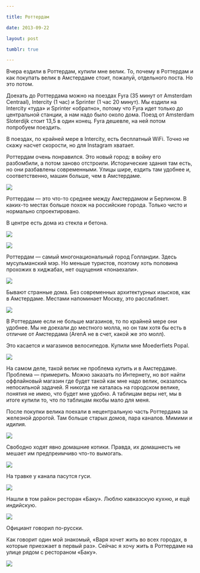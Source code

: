 ```yaml
---

title: Роттердам

date: 2013-09-22

layout: post

tumblr: true

---
```

Вчера ездили в Роттердам, купили мне велик. То, почему в Роттердам и как покупать велик в Амстердаме стоит, пожалуй, отдельного поста. Но это потом.

Доехать до Роттердама можно на поездах Fyra (35 минут от Amsterdam Centraal), Intercity (1 час) и Sprinter (1 час 20 минут). Мы ездили на Intercity «туда» и Sprinter «обратно», потому что Fyra идет только до центральной станции, а нам надо было около дома. Поезд от Amsterdam Sloterdijk стоит 13,5 в один конец. Fyra дешевле, на ней потом попробуем поездить.
<excerpt/>

В поездах, по крайней мере в Intercity, есть бесплатный WiFi. Точно не скажу насчет скорости, но для Instagram хватает.

Роттердам очень понравился. Это новый город: в войну его разбомбили, а потом заново отстроили. Исторические здания там есть, но они разбавлены современными. Улицы шире, ездить там удобнее и, соответственно, машин больше, чем в Амстердаме.

[](http://fotki.yandex.ru/users/toivonens/view/501237/)
[![](http://img-fotki.yandex.ru/get/9303/14441195.2b/0_7a5f5_6f3f09f8_L.jpg)](http://fotki.yandex.ru/users/toivonens/view/501237/)

Роттердам — это что-то среднее между Амстердамом и Берлином. В каких-то местах больше похож на российские города. Только чисто и нормально спроектировано.

В центре есть дома из стекла и бетона.

[](http://fotki.yandex.ru/users/toivonens/view/501240/)
[![](http://img-fotki.yandex.ru/get/9506/14441195.2b/0_7a5f8_c872f56e_L.jpg)](http://fotki.yandex.ru/users/toivonens/view/501240/)

[](http://fotki.yandex.ru/users/toivonens/view/501238/)
[![](http://img-fotki.yandex.ru/get/4905/14441195.2b/0_7a5f6_cc3be974_L.jpg)](http://fotki.yandex.ru/users/toivonens/view/501238/)

Роттердам — самый многонациональный город Голландии. Здесь мусульманский мэр. Но меньше туристов, поэтому хоть половина прохожих в хиджабах, нет ощущения «понаехали».

[](http://fotki.yandex.ru/users/toivonens/view/501235/)
[![](http://img-fotki.yandex.ru/get/5007/14441195.2b/0_7a5f3_9d3c2009_L.jpg)](http://fotki.yandex.ru/users/toivonens/view/501235/)

Бывают странные дома. Без современных архитектурных изысков, как в Амстердаме. Местами напоминает Москву, это расслабляет.

[](http://fotki.yandex.ru/users/toivonens/view/501236/)
[![](http://img-fotki.yandex.ru/get/5010/14441195.2b/0_7a5f4_a863109f_L.jpg)](http://fotki.yandex.ru/users/toivonens/view/501236/)

В Роттердаме если не больше магазинов, то по крайней мере они удобнее. Мы не доехали до местного молла, но он там хотя бы есть в отличие от Амстердама (ArenA не в счет, какой же это молл).

Это касается и магазинов велосипедов. Купили мне Moederfiets Popal.

[](http://fotki.yandex.ru/users/toivonens/view/501241/)
[![](http://img-fotki.yandex.ru/get/9089/14441195.2b/0_7a5f9_81d8b0d8_L.jpg)](http://fotki.yandex.ru/users/toivonens/view/501241/)

На самом деле, такой велик не проблема купить и в Амстердаме. Проблема — примерить. Можно заказать по Интернету, но вот найти оффлайновый магазин где будет такой как мне надо велик, оказалось непосильной задачей. Я никогда не каталась на городском велике, понятия не имею, что будет мне удобно. А таблицам веры нет, мы в итоге купили то, что по таблицам якобы мало для меня.

После покупки велика поехали в нецентральную часть Роттердама за железной дорогой. Там больше старых домов, пара каналов. Мимими и идилия.

[](http://fotki.yandex.ru/users/toivonens/view/501224/)
[![](http://img-fotki.yandex.ru/get/6722/14441195.2a/0_7a5e8_e416849d_L.jpg)](http://fotki.yandex.ru/users/toivonens/view/501224/)

Свободно ходят явно домашние котики. Правда, их домашнесть не мешает им предпреимчиво что-то вымогать.

[](http://fotki.yandex.ru/users/toivonens/view/501221/)
[![](http://img-fotki.yandex.ru/get/9302/14441195.2a/0_7a5e5_7e8bbf7d_L.jpg)](http://fotki.yandex.ru/users/toivonens/view/501221/)

На травке у канала пасутся гуси.

[](http://fotki.yandex.ru/users/toivonens/view/501243/)
[![](http://img-fotki.yandex.ru/get/9495/14441195.2b/0_7a5fb_6fb57f3a_L.jpg)](http://fotki.yandex.ru/users/toivonens/view/501243/)

Нашли в том район ресторан «Баку». Люблю кавказскую кухню, и ещё индийскую.

[](http://fotki.yandex.ru/users/toivonens/view/501233/)
[![](http://img-fotki.yandex.ru/get/9359/14441195.2b/0_7a5f1_62174f6c_L.jpg)](http://fotki.yandex.ru/users/toivonens/view/501233/)

Официант говорил по-русски.

Как говорит один мой знакомый, «Варя хочет жить во всех городах, в которые приезжает в первый раз». Сейчас я хочу жить в Роттердаме на улице рядом с рестораном «Баку».

[](http://fotki.yandex.ru/users/toivonens/view/501232/)
[![](http://img-fotki.yandex.ru/get/9515/14441195.2b/0_7a5f0_c0e7e2fe_L.jpg)](http://fotki.yandex.ru/users/toivonens/view/501232/)
